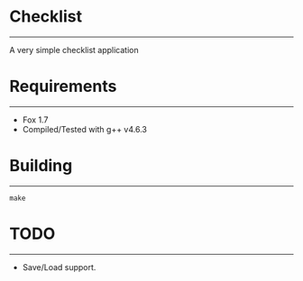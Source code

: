 # Checklist
* * *

A very simple checklist application

# Requirements
* * *

 * Fox 1.7
 * Compiled/Tested with g++ v4.6.3

# Building
* * *

```make```

# TODO
* * *

 * Save/Load support.
